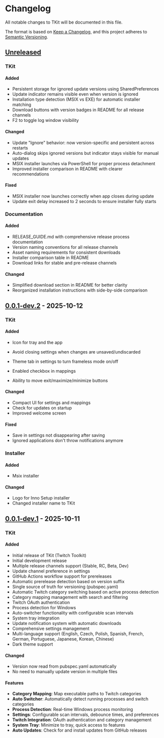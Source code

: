 # Changelog

All notable changes to TKit will be documented in this file.

The format is based on [Keep a Changelog](https://keepachangelog.com/en/1.0.0/),
and this project adheres to [Semantic Versioning](https://semver.org/spec/v2.0.0.html).

## [Unreleased]

### TKit

#### Added
- Persistent storage for ignored update versions using SharedPreferences
- Update indicator remains visible even when version is ignored
- Installation type detection (MSIX vs EXE) for automatic installer matching
- Download buttons with version badges in README for all release channels
- F2 to toggle log window visibility

#### Changed
- Update "Ignore" behavior: now version-specific and persistent across restarts
- Auto-dialog skips ignored versions but indicator stays visible for manual updates
- MSIX installer launches via PowerShell for proper process detachment
- Improved installer comparison in README with clearer recommendations

#### Fixed
- MSIX installer now launches correctly when app closes during update
- Update exit delay increased to 2 seconds to ensure installer fully starts

### Documentation

#### Added
- RELEASE_GUIDE.md with comprehensive release process documentation
- Version naming conventions for all release channels
- Asset naming requirements for consistent downloads
- Installer comparison table in README
- Download links for stable and pre-release channels

#### Changed
- Simplified download section in README for better clarity
- Reorganized installation instructions with side-by-side comparison


## [0.0.1-dev.2] - 2025-10-12

### TKit
#### Added
- Icon for tray and the app

- Avoid closing settings when changes are unsaved/undiscarded
- Theme tab in settings to turn frameless mode on/off
- Enabled checkbox in mappings
- Ability to move exit/maximize/minimize buttons

#### Changed
- Compact UI for settings and mappings
- Check for updates on startup
- Improved welcome screen

#### Fixed
- Save in settings not disappearing after saving
- Ignored applications don't throw notifications anymore

### Installer

#### Added
- Msix installer

#### Changed
- Logo for Inno Setup installer
- Changed installer name to TKit


## [0.0.1-dev.1] - 2025-10-11

### TKit

#### Added
- Initial release of TKit (Twitch Toolkit)
- Initial development release
- Multiple release channels support (Stable, RC, Beta, Dev)
- Update channel preference in settings
- GitHub Actions workflow support for prereleases
- Automatic prerelease detection based on version suffix
- Single source of truth for versioning (pubspec.yaml)
- Automatic Twitch category switching based on active process detection
- Category mapping management with search and filtering
- Twitch OAuth authentication
- Process detection for Windows
- Auto-switcher functionality with configurable scan intervals
- System tray integration
- Update notification system with automatic downloads
- Comprehensive settings management
- Multi-language support (English, Czech, Polish, Spanish, French, German, Portuguese, Japanese, Korean, Chinese)
- Dark theme support

#### Changed
- Version now read from pubspec.yaml automatically
- No need to manually update version in multiple files


#### Features
- **Category Mapping**: Map executable paths to Twitch categories
- **Auto Switcher**: Automatically detect running processes and switch categories
- **Process Detection**: Real-time Windows process monitoring
- **Settings**: Configurable scan intervals, debounce times, and preferences
- **Twitch Integration**: OAuth authentication and category management
- **System Tray**: Minimize to tray, quick access to features
- **Auto Updates**: Check for and install updates from GitHub releases

[Unreleased]: https://github.com/evobug-com/TKit/compare/v0.0.1-dev.2...HEAD
[0.0.1-dev.2]: https://github.com/evobug-com/TKit/releases/tag/v0.0.1-dev.2
[0.0.1-dev.1]: https://github.com/evobug-com/TKit/releases/tag/v0.0.1-dev.1